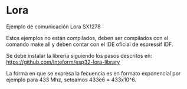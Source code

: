 # Lora
Ejemplo de comunicación Lora SX1278

Estos ejemplos no están compilados, deben ser compilados con el comando make all y deben contar con el IDE oficial de espressif IDF.

Se debe instalar la librería siguiendo los pasos descritos en: https://github.com/Inteform/esp32-lora-library

La forma en que se expresa la fecuencia es en formato exponencial por ejemplo para 433 Mhz, seteamos 433e6 = 433x10^6.
